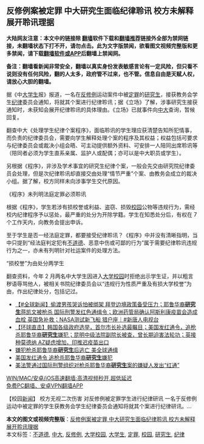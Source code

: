  <h2>反修例案被定罪 中大研究生面临纪律聆讯 校方未解释展开聆讯理据</h2> <p class="notice"><b>大陆网友注意：本文中的链接除 <a href="https://github.com/bannedbook/fanqiang" >翻墙</a>软件下载和<a href="https://github.com/killgcd/justmysocks/blob/master/README.md">翻墙推荐</a>链接外全部为禁网链接，未翻墙状态下打不开，请勿点击。此为文字版禁闻，欲看图文视频完整版和更多禁闻，请下载<a href="https://github.com/bannedbook/fanqiang">翻墙软件或APP</a>后翻墙上禁闻网。</p><p>备注：翻墙看新闻非常安全，翻墙以真实身份发表敏感言论有一定风险，但只看不说则没有任何风险，翻的人太多，政府管不过来，也不管。信息自由是天赋人权，请放心大胆的翻墙。</b></p>  <div class="entry">  <p>据《中<a href="https://www.bannedbook.org/bnews/tag/%e5%a4%a7%e5%ad%a6%e7%94%9f/" class="st_tag internal_tag" rel="tag" title="标签 大学生 下的日志">大学生</a>报》报道，一名在<a href="https://www.bannedbook.org/bnews/tag/%E5%8F%8D%E4%BF%AE%E4%BE%8B/" class="st_tag internal_tag" rel="tag" title="标签 反修例 下的日志">反修例</a>运动案件中被<a href="https://www.bannedbook.org/bnews/tag/%E5%AE%9A%E7%BD%AA/" class="st_tag internal_tag" rel="tag" title="标签 定罪 下的日志">定罪</a>的<a href="https://www.bannedbook.org/bnews/tag/%e7%a0%94%e7%a9%b6%e7%94%9f/" class="st_tag internal_tag" rel="tag" title="标签 研究生 下的日志">研究生</a>，接获教务会学生<a href="https://www.bannedbook.org/bnews/tag/%E7%BA%AA%E5%BE%8B/" class="st_tag internal_tag" rel="tag" title="标签 纪律 下的日志">纪律</a>委员会通知，将就其个案进行纪律聆讯；据《立场》了解，涉事研究生接获通知时，未获知会展开纪律聆讯的具体理由。《立场》已就事件向<a href="https://www.bannedbook.org/bnews/tag/%E4%B8%AD%E5%A4%A7/" class="st_tag internal_tag" rel="tag" title="标签 中大 下的日志">中大</a>查询，暂候回复。</p> <p>翻查中大《处理学生纪律个案程序》，面临聆讯的学生理应获清楚告知所犯情事，而负责的纪律委员会，需要向学生解释处理个案的程序及其权益；权益包括可要求与纪律委员会或裁决小组会晤、可主动提供额外资料、可安排一人陪同出席聆讯等（陪同者必须为学生直系亲属、监护人或配偶；亦可以是中大职员或学生）。 </p>  <p>另根据《程序》，非涉及学术事宜的研究生纪律个案，一般会先交由研究院纪律委员会处理，但是次纪律聆讯却直接交由处理“情节严重”个案、由教务会成立的裁决小组。据了解，校方同样未向涉事学生交代原因。</p> <p>《程序》未列明法庭定罪必须聆讯</p>  <p>根据《程序》，学生若涉有损校誉或利益、盗窃、损毁<a href="https://www.bannedbook.org/bnews/tag/%e6%a0%a1%e5%9b%ad/" class="st_tag internal_tag" rel="tag" title="标签 校园 下的日志">校园</a>公物等违规行为，需经校内纪律程序予以惩处，最严重的处分为开除学籍。学生在知悉处分后，有权在 7 个工作天内，向教务会提出申诉。</p> <p>至于学生是否一经法庭定罪，都要接受纪律聆讯？《程序》中并没有清晰指明，当中只提到“经法庭判定犯有<a href="https://www.bannedbook.org/bnews/tag/%E4%B8%8D%E9%81%93%E5%BE%B7/" class="st_tag internal_tag" rel="tag" title="标签 不道德 下的日志">不道德</a>、恶意中伤或可鄙的行为”属于需要纪律聆讯违规行为之一，亦未有列明针对社运案件的处理方法。</p>  <p>“损校誉”为由处分两学生</p> <p>翻查资料，今年 2 月两名中大学生因进入<a href="https://www.bannedbook.org/bnews/tag/%E5%A4%A7%E5%AD%A6%E6%A0%A1%E5%9B%AD/" class="st_tag internal_tag" rel="tag" title="标签 大学校园 下的日志">大学校园</a>时拒绝出示学生证，并以粗言秽语辱骂他人，被相关书院纪律委员会以“违规行为性质严重及有损大学校誉”为由，作出纪律处分，包括记过。</p>  <ul class='op-related-articles' title='相关阅读'> <li><a href='https://www.bannedbook.org/bnews/bannedvideo/20210408/1521851.html' target='_blank'>【#全球新闻】偷渡男孩哭诉怕被绑架 拜登边境政策备受压力；耶鲁华裔<b>研究生</b>蒋凯文被枪杀 国际刑警发红色通缉令；欧洲药管局确认阿斯利康疫苗会造成血栓 英国急补救；NASA测试新飞船 猎户座｜#新唐人电视台</a></li> <li><a href='https://www.bannedbook.org/bnews/bannedvideo/20210408/1521767.html' target='_blank'>【环球直击】韩国各级政府选举，首尔市长补选最瞩目；美国发红通令，追枪杀耶鲁华裔<b>研究生</b>嫌犯；昆明中级法院副院长被查，曾长期迫害法轮功；英接种莫德纳 AZ疑虑增加，印推迟疫苗出口</a></li> <li><a href='https://www.bannedbook.org/bnews/comments/20210408/1521724.html' target='_blank'>嫌犯枪杀耶鲁华裔<b>研究生</b>后逃亡 美全球通缉</a></li> <li><a href='https://www.bannedbook.org/bnews/bannedvideo/20210408/1521675.html' target='_blank'>美国发红通令 追枪杀耶鲁华裔<b>研究生</b>嫌犯</a></li> <li><a href='https://www.bannedbook.org/bnews/worldnews/usa/20210407/1521051.html' target='_blank'>美法警通过国际刑警组织对枪杀耶鲁华裔<b>研究生</b>案的嫌疑人发出“红通”</a></li> </ul> <p class="texttj"> <a href="https://github.com/bannedbook/fanqiang/wiki/V2ray%E6%9C%BA%E5%9C%BA" target="_blank">WIN/MAC/安卓/iOS高速翻墙:高清视频秒开,超低延迟</a><br/> <a href="https://github.com/bannedbook/fanqiang/wiki/%E7%A6%81%E9%97%BB%E7%BD%91%E5%AE%89%E5%8D%93%E7%BF%BB%E5%A2%99%E6%96%B0%E9%97%BBAPP" target="_blank">免费PC翻墙、安卓VPN翻墙APP</a></p><div id="archive-pix-1" class="banner-ads"> <!-- AuctionX Display platform tag START --> <div id="26318x728x90x621x_ADSLOT1" clicktrack="%%CLICK_URL_ESC%%"></div> <!-- AuctionX Display platform tag END --> </div> <div id="archive-pix-2" class="banner-ads"> <!-- AuctionX Display platform tag START --> <div id="26315x300x250x621x_ADSLOT1" clicktrack="%%CLICK_URL_ESC%%"></div> <!-- AuctionX Display platform tag END --> </div><p>【校园<span class='wp_keywordlink_affiliate'><a href="https://www.bannedbook.org/" title="新闻">新闻</a></span>】 校方无视二次伤害 对反修例被定罪学生进行纪律研讯 一名于反修例运动中被定罪的学生获教务会学生纪律委员会通知将就其个案进行纪律研讯。&#8230;</p><a name='sharetosocial'></a>       <div><b>本文的图文或视频完整版</b>：<a href='https://www.bannedbook.org/bnews/comments/20210509/1542483.html'>反修例案被定罪 中大研究生面临纪律聆讯 校方未解释展开聆讯理据</a></div>  </div><!--END ENTRY--> <div class="postfooter"> <div>本文标签：<a href="https://www.bannedbook.org/bnews/tag/%E4%B8%8D%E9%81%93%E5%BE%B7/" rel="tag">不道德</a>, <a href="https://www.bannedbook.org/bnews/tag/%E4%B8%AD%E5%A4%A7/" rel="tag">中大</a>, <a href="https://www.bannedbook.org/bnews/tag/%E5%8F%8D%E4%BF%AE%E4%BE%8B/" rel="tag">反修例</a>, <a href="https://www.bannedbook.org/bnews/tag/%E5%A4%A7%E5%AD%A6%E6%A0%A1%E5%9B%AD/" rel="tag">大学校园</a>, <a href="https://www.bannedbook.org/bnews/tag/%e5%a4%a7%e5%ad%a6%e7%94%9f/" rel="tag">大学生</a>, <a href="https://www.bannedbook.org/bnews/tag/%E5%AE%9A%E7%BD%AA/" rel="tag">定罪</a>, <a href="https://www.bannedbook.org/bnews/tag/%e6%a0%a1%e5%9b%ad/" rel="tag">校园</a>, <a href="https://www.bannedbook.org/bnews/tag/%e7%a0%94%e7%a9%b6%e7%94%9f/" rel="tag">研究生</a>, <a href="https://www.bannedbook.org/bnews/tag/%E7%BA%AA%E5%BE%8B/" rel="tag">纪律</a></div>  </div><!--END POSTFOOTER--> 